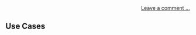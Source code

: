 <div style="text-align:right;" width="90%">
<a href="https://github.com/kaml-d/design/issues/new">Leave a comment …</a>
</div>

## Use Cases
